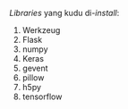 <p align="center>
          <img src="https://encrypted-tbn0.gstatic.com/images?q=tbn%3AANd9GcTWc0uctVjMUrpOwK1Mh5-KpKgBgbR0dmH3uk_B1RCAjdfx706y">
</p>
                                                                                                                               
<i>Libraries</i> yang kudu di-<i>install</i>:<br>
1. Werkzeug
2. Flask
3. numpy
4. Keras
5. gevent
6. pillow
7. h5py
8. tensorflow
